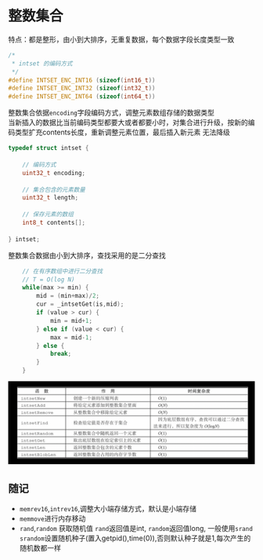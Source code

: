 # 整数集合
特点：都是整形，由小到大排序，无重复数据，每个数据字段长度类型一致
```c
/*
 * intset 的编码方式
 */
#define INTSET_ENC_INT16 (sizeof(int16_t))
#define INTSET_ENC_INT32 (sizeof(int32_t))
#define INTSET_ENC_INT64 (sizeof(int64_t))
```
整数集合依据`encoding`字段编码方式，调整元素数组存储的数据类型  
当新插入的数据比当前编码类型都要大或者都要小时，对集合进行升级，按新的编码类型扩充contents长度，重新调整元素位置，最后插入新元素 
无法降级

```c
typedef struct intset {
    
    // 编码方式
    uint32_t encoding;

    // 集合包含的元素数量
    uint32_t length;

    // 保存元素的数组
    int8_t contents[];

} intset;
```

整数集合数据由小到大排序，查找采用的是二分查找
```c
    // 在有序数组中进行二分查找
    // T = O(log N)
    while(max >= min) {
        mid = (min+max)/2;
        cur = _intsetGet(is,mid);
        if (value > cur) {
            min = mid+1;
        } else if (value < cur) {
            max = mid-1;
        } else {
            break;
        }
    }
```
![api](resource/inset-api.png)

## 随记
- `memrev16`,`intrev16`,调整大小端存储方式，默认是小端存储
- `memmove`进行内存移动
- `rand`,`random` 获取随机值 `rand`返回值是int, `random`返回值long, 一般使用`srand` `srandom`设置随机种子(置入getpid(),time(0)),否则默认种子就是1,每次产生的随机数都一样